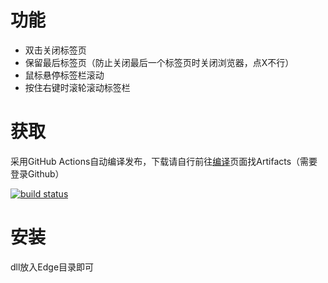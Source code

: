 # 功能
- 双击关闭标签页
- 保留最后标签页（防止关闭最后一个标签页时关闭浏览器，点X不行）
- 鼠标悬停标签栏滚动
- 按住右键时滚轮滚动标签栏
# 获取
采用GitHub Actions自动编译发布，下载请自行前往[编译](https://github.com/shuax/edge_plus/actions)页面找Artifacts（需要登录Github）

[![build status](https://github.com/shuax/edge_plus/actions/workflows/build.yml/badge.svg)](https://github.com/shuax/edge_plus/actions/workflows/build.yml)

# 安装
dll放入Edge目录即可

